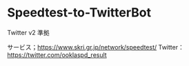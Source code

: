 # Speedtest-to-TwitterBot
Twitter v2 準拠

サービス；https://www.skri.gr.jp/network/speedtest/
Twitter：https://twitter.com/ooklaspd_result
